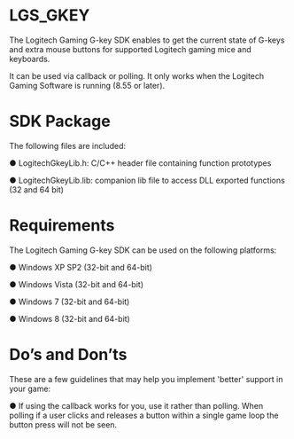 # LGS_GKEY
The Logitech Gaming G-key SDK enables to get the current state of G-keys and extra mouse buttons for supported Logitech gaming mice and keyboards.

It can be used via callback or polling. It only works when the Logitech Gaming Software is running (8.55 or later).

# SDK Package

The following files are included:

● LogitechGkeyLib.h: C/C++ header file containing function prototypes

● LogitechGkeyLib.lib: companion lib file to access DLL exported functions (32 and 64 bit)

# Requirements

The Logitech Gaming G-key SDK can be used on the following platforms:

● Windows XP SP2 (32-bit and 64-bit)

● Windows Vista (32-bit and 64-bit)

● Windows 7 (32-bit and 64-bit)

● Windows 8 (32-bit and 64-bit)

# Do’s and Don’ts

These are a few guidelines that may help you implement 'better' support in your game:

● If using the callback works for you, use it rather than polling. When polling if a user clicks and releases a button within a single game loop the button press will not be seen.
